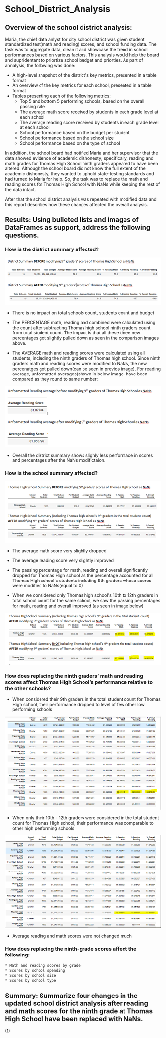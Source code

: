 # School_District_Analysis

## Overview of the school district analysis:
Maria, the chief data anlyst for city school district was given student standardized test(math and reading) scores, and school funding data. The task was to aggregate data, clean it and showcase the trend in school performances based on various factors. This analysis would help the board and supridentant to priortize school budget and priorties. As part of annalysis, the following was done:

* A high-level snapshot of the district's key metrics, presented in a table format
* An overview of the key metrics for each school, presented in a table format
* Tables presenting each of the following metrics:
    *   Top 5 and bottom 5 performing schools, based on the overall passing rate
    *   The average math score received by students in each grade level at each school
    *   The average reading score received by students in each grade level at each school
    *   School performance based on the budget per student
    *   School performance based on the school size 
    *   School performance based on the type of school

In addition, the school board had notified Maria and her supervisor that the data showed evidence of academic dishonesty; specifically, reading and math grades for Thomas High School ninth graders appeared to have been altered. Although the school board did not know the full extent of the academic dishonesty, they wanted to uphold state-testing standards and had turned to Maria for help. So, the task was to replace the math and reading scores for Thomas High School with NaNs while keeping the rest of the data intact. 

After that the school district analysis was repeated with modified data and this report describes how these changes affected the overall analysis.


## Results: Using bulleted lists and images of DataFrames as support, address the following questions.

### How is the district summary affected?

![dist_summary_before_after](https://github.com/Meghajain84/School_District_Analysis/blob/main/Resources/dist_summary_before_after.PNG)
    
* There is no impact on total schools count, students count and budget
        
* The PERCENTAGE math, reading and combined were calculated using the count after subtracting Thomas high school ninth graders count from total student count. The impact is that all these three new percentages got slightly pulled down as seen in the comparison images above.

* The AVERAGE math and reading scores were calculated using all students, including the ninth graders of Thomas high school. Since ninth graders math and reading scores were modified to NaNs, the new percenatges got pulled down(can be seen in previos image). For reading average, unformatted averages(shown in below image) have been compared as they round to same number: 

![dist_summary_unformat](https://github.com/Meghajain84/School_District_Analysis/blob/main/Resources/dist_summary_unformat.PNG)

* Overall the district summary shows slighly less performace in scores and percentages after the NaNs modifictaion.

    
### How is the school summary affected?

![school_summary_inc_ninth](https://github.com/Meghajain84/School_District_Analysis/blob/main/Resources/school_summary_inc_ninth.PNG)
    
* The average math score very slightly dropped

* The average reading score very slightly improved

* The passing percentage for math, reading and overall significantly dropped for Thomas High school as the percentage accounted for all Thomas High school's students including 9th graders whose scores were modified to NaNs(equal to 0) 

* When we considered only Thomas high school's 10th to 12th graders in total school count for the same school, we saw the passing percentages for math, reading and overall improved (as seen in image below)

![ninth_graders_in_not_school_sum](https://github.com/Meghajain84/School_District_Analysis/blob/main/Resources/ninth_graders_in_not_school_sum.PNG)
    
        
### How does replacing the ninth graders’ math and reading scores affect Thomas High School’s performance relative to the other schools?

* When considered their 9th graders in the total student count for Thomas High school, their performance dropped to level of few other low performing schools

![school_sum_inc_ninth](https://github.com/Meghajain84/School_District_Analysis/blob/main/Resources/school_sum_inc_ninth.PNG)

* When only their 10th - 12th graders were considered in the total student count for Thomas High school, their performance was comparable to other high performing schools

![school_sum_NOT_inc_ninth](https://github.com/Meghajain84/School_District_Analysis/blob/main/Resources/school_sum_NOT_inc_ninth.PNG)

* Average reading and math scores were not changed much 

### How does replacing the ninth-grade scores affect the following:
    * Math and reading scores by grade
    * Scores by school spending
    * Scores by school size
    * Scores by school type


## Summary: Summarize four changes in the updated school district analysis after reading and math scores for the ninth grade at Thomas High School have been replaced with NaNs.

(1) 